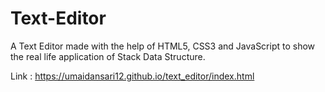 # Text-Editor
A Text Editor made with the help of HTML5, CSS3 and JavaScript to show the real life application of Stack Data Structure.

Link : https://umaidansari12.github.io/text_editor/index.html
